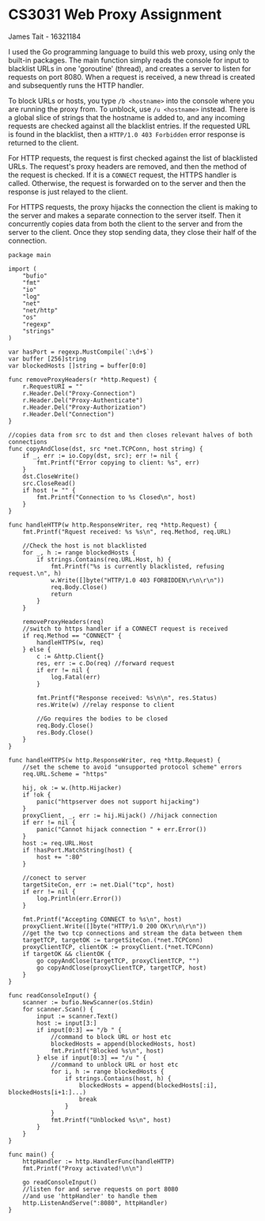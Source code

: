 # CS3031 Web Proxy Assignment
James Tait - 16321184

I used the Go programming language to build this web proxy, using only the built-in packages. The main function simply reads the console for input to blacklist URLs in one 'goroutine' (thread), and creates a server to listen for requests on port 8080. When a request is received, a new thread is created and subsequently runs the HTTP handler.  

To block URLs or hosts, you type `/b <hostname>` into the console where you are running the proxy from. To unblock, use `/u <hostname>` instead. There is a global slice of strings that the hostname is added to, and any incoming requests are checked against all the blacklist entries. If the requested URL is found in the blacklist, then a `HTTP/1.0 403 Forbidden` error response is returned to the client.

For HTTP requests, the request is first checked against the list of blacklisted URLs. The request's proxy headers are removed, and then the method of the request is checked. If it is a `CONNECT` request, the HTTPS handler is called. Otherwise, the request is forwarded on to the server and then the response is just relayed to the client.

For HTTPS requests, the proxy hijacks the connection the client is making to the server and makes a separate connection to the server itself. Then it concurrently copies data from both the client to the server and from the server to the client. Once they stop sending data, they close their half of the connection.


	package main

	import (
		"bufio"
		"fmt"
		"io"
		"log"
		"net"
		"net/http"
		"os"
		"regexp"
		"strings"
	)

	var hasPort = regexp.MustCompile(`:\d+$`)
	var buffer [256]string
	var blockedHosts []string = buffer[0:0]

	func removeProxyHeaders(r *http.Request) {
		r.RequestURI = ""
		r.Header.Del("Proxy-Connection")
		r.Header.Del("Proxy-Authenticate")
		r.Header.Del("Proxy-Authorization")
		r.Header.Del("Connection")
	}

	//copies data from src to dst and then closes relevant halves of both connections
	func copyAndClose(dst, src *net.TCPConn, host string) {
		if _, err := io.Copy(dst, src); err != nil {
			fmt.Printf("Error copying to client: %s", err)
		}
		dst.CloseWrite()
		src.CloseRead()
		if host != "" {
			fmt.Printf("Connection to %s Closed\n", host)
		}
	}

	func handleHTTP(w http.ResponseWriter, req *http.Request) {
		fmt.Printf("Rquest received: %s %s\n", req.Method, req.URL)

		//Check the host is not blacklisted
		for _, h := range blockedHosts {
			if strings.Contains(req.URL.Host, h) {
				fmt.Printf("%s is currently blacklisted, refusing request.\n", h)
				w.Write([]byte("HTTP/1.0 403 FORBIDDEN\r\n\r\n"))
				req.Body.Close()
				return
			}
		}

		removeProxyHeaders(req)
		//switch to https handler if a CONNECT request is received
		if req.Method == "CONNECT" {
			handleHTTPS(w, req)
		} else {
			c := &http.Client{}
			res, err := c.Do(req) //forward request
			if err != nil {
				log.Fatal(err)
			}

			fmt.Printf("Response received: %s\n\n", res.Status)
			res.Write(w) //relay response to client

			//Go requires the bodies to be closed
			req.Body.Close()
			res.Body.Close()
		}
	}

	func handleHTTPS(w http.ResponseWriter, req *http.Request) {
		//set the scheme to avoid "unsupported protocol scheme" errors
		req.URL.Scheme = "https"

		hij, ok := w.(http.Hijacker)
		if !ok {
			panic("httpserver does not support hijacking")
		}
		proxyClient, _, err := hij.Hijack() //hijack connection
		if err != nil {
			panic("Cannot hijack connection " + err.Error())
		}
		host := req.URL.Host
		if !hasPort.MatchString(host) {
			host += ":80"
		}

		//conect to server
		targetSiteCon, err := net.Dial("tcp", host)
		if err != nil {
			log.Println(err.Error())
		}

		fmt.Printf("Accepting CONNECT to %s\n", host)
		proxyClient.Write([]byte("HTTP/1.0 200 OK\r\n\r\n"))
		//get the two tcp connections and stream the data between them
		targetTCP, targetOK := targetSiteCon.(*net.TCPConn)
		proxyClientTCP, clientOK := proxyClient.(*net.TCPConn)
		if targetOK && clientOK {
			go copyAndClose(targetTCP, proxyClientTCP, "")
			go copyAndClose(proxyClientTCP, targetTCP, host)
		}
	}

	func readConsoleInput() {
		scanner := bufio.NewScanner(os.Stdin)
		for scanner.Scan() {
			input := scanner.Text()
			host := input[3:]
			if input[0:3] == "/b " {
				//command to block URL or host etc
				blockedHosts = append(blockedHosts, host)
				fmt.Printf("Blocked %s\n", host)
			} else if input[0:3] == "/u " {
				//command to unblock URL or host etc
				for i, h := range blockedHosts {
					if strings.Contains(host, h) {
						blockedHosts = append(blockedHosts[:i], blockedHosts[i+1:]...)
						break
					}
				}
				fmt.Printf("Unblocked %s\n", host)
			}
		}
	}

	func main() {
		httpHandler := http.HandlerFunc(handleHTTP)
		fmt.Printf("Proxy activated!\n\n")

		go readConsoleInput()
		//listen for and serve requests on port 8080
		//and use 'httpHandler' to handle them
		http.ListenAndServe(":8080", httpHandler)
	}
